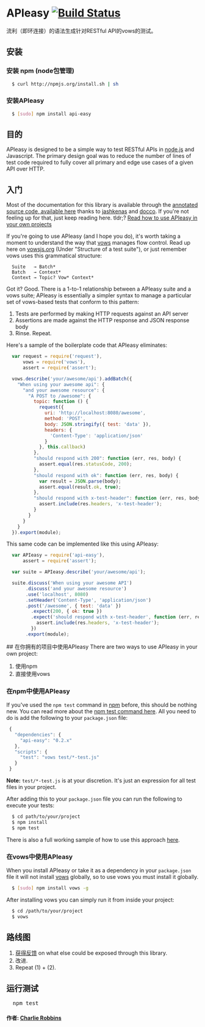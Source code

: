 # APIeasy [![Build Status](https://secure.travis-ci.org/flatiron/api-easy.png)](http://travis-ci.org/flatiron/api-easy)

流利（即环连接）的语法生成针对RESTful API的vows的测试。

## 安装

### 安装 npm (node包管理)
``` bash
  $ curl http://npmjs.org/install.sh | sh
```

### 安装APIeasy
``` bash
  $ [sudo] npm install api-easy
```

##  目的
APIeasy is designed to be a simple way to test RESTful APIs in [node.js][0] and Javascript. The primary design goal was to reduce the number of lines of test code required to fully cover all primary and edge use cases of a given API over HTTP.

## 入门
Most of the documentation for this library is available through the [annotated source code, available here][1] thanks to [jashkenas][2] and [docco][3]. If you're not feeling up for that, just keep reading here. tldr;? [Read how to use APIeasy in your own projects][4]

If you're going to use APIeasy (and I hope you do), it's worth taking a moment to understand the way that [vows][5] manages flow control. Read up here on [vowsjs.org][5] (Under "Structure of a test suite"), or just remember vows uses this grammatical structure:

```
  Suite   → Batch*
  Batch   → Context*
  Context → Topic? Vow* Context*
```

Got it? Good. There is a 1-to-1 relationship between a APIeasy suite and a vows suite; APIeasy is essentially a simpler syntax to manage a particular set of vows-based tests that conform to this pattern:

1. Tests are performed by making HTTP requests against an API server
2. Assertions are made against the HTTP response and JSON response body
3. Rinse. Repeat.

Here's a sample of the boilerplate code that APIeasy eliminates:

``` js
  var request = require('request'),
      vows = require('vows'),
      assert = require('assert');

  vows.describe('your/awesome/api').addBatch({
    "When using your awesome api": {
      "and your awesome resource": {
        "A POST to /awesome": {
          topic: function () {
            request({
              uri: 'http://localhost:8080/awesome',
              method: 'POST',
              body: JSON.stringify({ test: 'data' }),
              headers: {
                'Content-Type': 'application/json'
              }
            }, this.callback)
          },
          "should respond with 200": function (err, res, body) {
            assert.equal(res.statusCode, 200);
          },
          "should respond with ok": function (err, res, body) {
            var result = JSON.parse(body);
            assert.equal(result.ok, true);
          },
          "should respond with x-test-header": function (err, res, body) {
            assert.include(res.headers, 'x-test-header');
          }
        }
      }
    }
  }).export(module);
```

This same code can be implemented like this using APIeasy:

``` js
  var APIeasy = require('api-easy'),
      assert = require('assert');

  var suite = APIeasy.describe('your/awesome/api');

  suite.discuss('When using your awesome API')
       .discuss('and your awesome resource')
       .use('localhost', 8080)
       .setHeader('Content-Type', 'application/json')
       .post('/awesome', { test: 'data' })
         .expect(200, { ok: true })
         .expect('should respond with x-test-header', function (err, res, body) {
           assert.include(res.headers, 'x-test-header');
         })
       .export(module);
```

<a name="using-api-easy">
## 在你拥有的项目中使用APIeasy
There are two ways to use APIeasy in your own project:

1. 使用npm
2. 直接使用vows

### 在npm中使用APIeasy
If you've used the `npm test` command in [npm][7] before, this should be nothing new. You can read more about the [npm test command here][8]. All you need to do is add the following to your `package.json` file:

``` js
 {
   "dependencies": {
     "api-easy": "0.2.x"
   },
   "scripts": {
     "test": "vows test/*-test.js"
   }
 }
```

**Note:** `test/*-test.js` is at your discretion. It's just an expression for all test files in your project.

After adding this to your `package.json` file you can run the following to execute your tests:

``` bash
  $ cd path/to/your/project
  $ npm install
  $ npm test
```

There is also a full working sample of how to use this approach [here][9].

### 在vows中使用APIeasy
When you install APIeasy or take it as a dependency in your `package.json` file it will not install [vows][5] globally, so to use vows you must install it globally.

``` bash
  $ [sudo] npm install vows -g
```

After installing vows you can simply run it from inside your project:

``` bash
  $ cd /path/to/your/project
  $ vows
```

## 路线图

1. [获得反馈][6] on what else could be exposed through this library.
2. 改进.
3. Repeat (1) + (2).

## 运行测试
<pre>
  npm test
</pre>

#### 作者: [Charlie Robbins](http://nodejitsu.com)

[0]: http://nodejs.org
[1]: http://flatiron.github.com/api-easy
[2]: http://github.com/jashkenas
[3]: http://github.com/jashkenas/docco
[4]: #using-api-easy
[5]: http://vowsjs.org
[6]: http://github.com/flatiron/api-easy/issues
[7]: http://npmjs.org
[8]: https://github.com/isaacs/npm/blob/master/doc/cli/npm-test.md
[9]: https://gist.github.com/1039425
